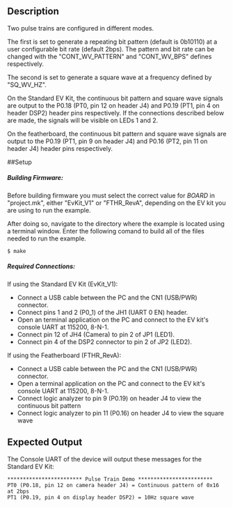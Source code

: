 ## Description

Two pulse trains are configured in different modes.  

The first is set to generate a repeating bit pattern (default is 0b10110) at a user configurable bit rate (default 2bps). The pattern and bit rate can be changed with the "CONT\_WV\_PATTERN" and "CONT\_WV\_BPS" defines respectively.

The second is set to generate a square wave at a frequency defined by "SQ\_WV\_HZ".

On the Standard EV Kit, the continuous bit pattern and square wave signals are output to the P0.18 (PT0, pin 12 on header J4) and P0.19 (PT1, pin 4 on header DSP2) header pins respectively. If the connections described below are made, the signals will be visible on LEDs 1 and 2.

On the featherboard, the continuous bit pattern and square wave signals are output to the P0.19 (PT1, pin 9 on header J4) and P0.16 (PT2, pin 11 on header J4) header pins respectively.

##Setup

##### Building Firmware:

Before building firmware you must select the correct value for _BOARD_  in "project.mk", either "EvKit\_V1" or "FTHR\_RevA", depending on the EV kit you are using to run the example.

After doing so, navigate to the directory where the example is located using a terminal window. Enter the following comand to build all of the files needed to run the example.

```
$ make
```

##### Required Connections:

If using the Standard EV Kit (EvKit_V1):
-   Connect a USB cable between the PC and the CN1 (USB/PWR) connector.
-   Connect pins 1 and 2 (P0_1) of the JH1 (UART 0 EN) header.
-   Open an terminal application on the PC and connect to the EV kit's console UART at 115200, 8-N-1.
-   Connect pin 12 of JH4 (Camera) to pin 2 of JP1 (LED1).
-   Connect pin 4 of the DSP2 connector to pin 2 of JP2 (LED2).

If using the Featherboard (FTHR_RevA):
-   Connect a USB cable between the PC and the CN1 (USB/PWR) connector.
-   Open a terminal application on the PC and connect to the EV kit's console UART at 115200, 8-N-1.
-   Connect logic analyzer to pin 9 (P0.19) on header J4 to view the continuous bit pattern
-   Connect logic analyzer to pin 11 (P0.16) on header J4 to view the square wave

## Expected Output

The Console UART of the device will output these messages for the Standard EV Kit:

```
************************ Pulse Train Demo ************************
PT0 (P0.18, pin 12 on camera header J4) = Continuous pattern of 0x16 at 2bps
PT1 (P0.19, pin 4 on display header DSP2) = 10Hz square wave
```